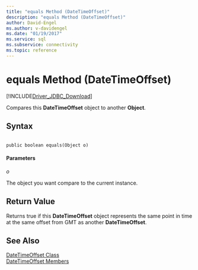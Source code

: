 ```yaml
---
title: "equals Method (DateTimeOffset)"
description: "equals Method (DateTimeOffset)"
author: David-Engel
ms.author: v-davidengel
ms.date: "01/19/2017"
ms.service: sql
ms.subservice: connectivity
ms.topic: reference
---
```

# equals Method (DateTimeOffset)
[!INCLUDE[Driver_JDBC_Download](../../../includes/driver_jdbc_download.md)]

  Compares this **DateTimeOffset** object to another **Object**.  
  
## Syntax  
  
```  
  
public boolean equals(Object o)  
```  
  
#### Parameters  
 *o*  
  
 The object you want compare to the current instance.  
  
## Return Value  
 Returns true if this **DateTimeOffset** object represents the same point in time at the same offset from GMT as another **DateTimeOffset**.  
  
## See Also  
 [DateTimeOffset Class](../../../connect/jdbc/reference/datetimeoffset-class.md)   
 [DateTimeOffset Members](../../../connect/jdbc/reference/datetimeoffset-members.md)  
  
  
